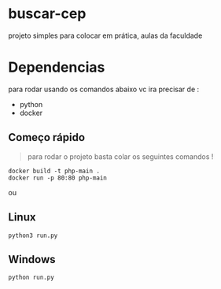 # buscar-cep

projeto simples para colocar em prática, aulas da faculdade

# Dependencias

para rodar usando os comandos abaixo vc ira precisar de : 

- python
- docker

## Começo rápido

>  para rodar o projeto basta colar os seguintes comandos !

```shell
docker build -t php-main .
docker run -p 80:80 php-main 
```

ou

## Linux 

```shell
python3 run.py

```

## Windows
```shell
python run.py
```
